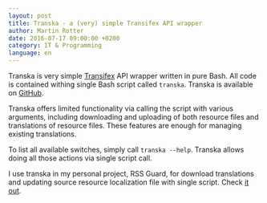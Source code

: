 ```yaml
---
layout: post
title: Transka - a (very) simple Transifex API wrapper
author: Martin Rotter
date: 2016-07-17 09:00:00 +0200
category: IT & Programming
language: en
---
```


<p>Transka is very simple <a href="https://www.transifex.com/">Transifex</a> API wrapper written in pure Bash. All code is contained withing single Bash script called <code>transka</code>. Transka is available on <a href="https://github.com/martinrotter/transka">GitHub</a>.</p>

<p>Transka offers limited functionality via calling the script with various arguments, including downloading and uploading of both resource files and translations of resource files. These features are enough for managing existing translations.</p>

<p>To list all available switches, simply call <code>transka --help</code>. Transka allows doing all those actions via single script call.</p><p>I use transka in my personal project, RSS Guard, for download translations and updating source resource localization file with single script. Check <a href="https://github.com/martinrotter/rssguard/blob/master/resources/scripts/update-localizations.sh">it out</a>.</p>